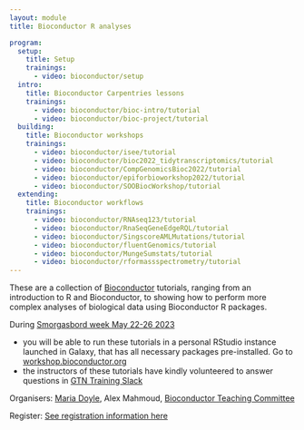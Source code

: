 ```yaml
---
layout: module
title: Bioconductor R analyses

program:
  setup:
    title: Setup
    trainings:
      - video: bioconductor/setup
  intro:
    title: Bioconductor Carpentries lessons
    trainings:
      - video: bioconductor/bioc-intro/tutorial
      - video: bioconductor/bioc-project/tutorial
  building:
    title: Bioconductor workshops
    trainings:
      - video: bioconductor/isee/tutorial
      - video: bioconductor/bioc2022_tidytranscriptomics/tutorial
      - video: bioconductor/CompGenomicsBioc2022/tutorial
      - video: bioconductor/epiforbioworkshop2022/tutorial
      - video: bioconductor/SOOBiocWorkshop/tutorial
  extending:
    title: Bioconductor workflows
    trainings:
      - video: bioconductor/RNAseq123/tutorial
      - video: bioconductor/RnaSeqGeneEdgeRQL/tutorial
      - video: bioconductor/SingscoreAMLMutations/tutorial
      - video: bioconductor/fluentGenomics/tutorial
      - video: bioconductor/MungeSumstats/tutorial
      - video: bioconductor/rformassspectrometry/tutorial
---
```


These are a collection of [Bioconductor](http://bioconductor.org/) tutorials, ranging from an introduction to R and Bioconductor, to showing how to perform more complex analyses of biological data using Bioconductor R packages.

During [Smorgasbord week May 22-26 2023](https://gallantries.github.io/video-library/events/smorgasbord3/)
 * you will be able to run these tutorials in a personal RStudio instance launched in Galaxy, that has all necessary packages pre-installed. Go to [workshop.bioconductor.org](https://workshop.bioconductor.org)
 * the instructors of these tutorials have kindly volunteered to answer questions in [GTN Training Slack](https://gtnsmrgsbord.slack.com/)

Organisers: [Maria Doyle](mailto:maria.doyle@ul.ie), Alex Mahmoud, [Bioconductor Teaching Committee](https://www.bioconductor.org/help/education-training/)

Register: [See registration information here](https://gallantries.github.io/video-library/events/smorgasbord3/)
